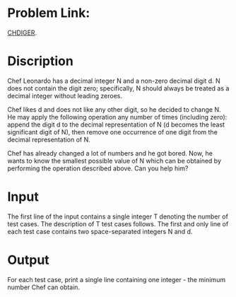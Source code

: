 # Problem Link:
[CHDIGER](https://www.codechef.com/MARCH19B/problems/CHDIGER).

# Discription
Chef Leonardo has a decimal integer N and a non-zero decimal digit d. N does not contain the digit zero; specifically, N should always be treated as a decimal integer without leading zeroes.

Chef likes d and does not like any other digit, so he decided to change N. He may apply the following operation any number of times (including zero): append the digit d to the decimal representation of N (d becomes the least significant digit of N), then remove one occurrence of one digit from the decimal representation of N.

Chef has already changed a lot of numbers and he got bored. Now, he wants to know the smallest possible value of N
which can be obtained by performing the operation described above. Can you help him?

# Input

The first line of the input contains a single integer T denoting the number of test cases. The description of T test cases follows.
The first and only line of each test case contains two space-separated integers N and d.

# Output

For each test case, print a single line containing one integer - the minimum number Chef can obtain.
